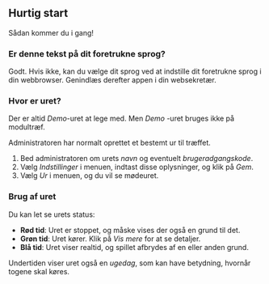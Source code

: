 ﻿## Hurtig start
Sådan kommer du i gang!

### Er denne tekst på dit foretrukne sprog?
Godt.
Hvis ikke, kan du vælge dit sprog ved at indstille dit foretrukne sprog i din webbrowser.
Genindlæs derefter appen i din websekretær.

### Hvor er uret?
Der er altid *Demo*-uret at lege med.
Men *Demo* -uret bruges ikke på modultræf.

Administratoren har normalt oprettet et bestemt ur til træffet.
1. Bed administratoren om urets *navn* og eventuelt *brugeradgangskode*.
2. Vælg *Indstillinger* i menuen, indtast disse oplysninger, og klik på *Gem*.
3. Vælg *Ur* i menuen, og du vil se mødeuret.

### Brug af uret
Du kan let se urets status:
* **Rød tid**: Uret er stoppet, og måske vises der også en grund til det.
* **Grøn tid**: Uret kører. Klik på *Vis mere* for at se detaljer.
* **Blå tid**: Uret viser realtid, og spillet afbrydes af en eller anden grund.

Undertiden viser uret også en *ugedag*, som kan have betydning, hvornår togene skal køres.